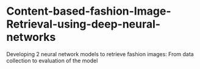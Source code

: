 # Content-based-fashion-Image-Retrieval-using-deep-neural-networks
Developing 2 neural network models to retrieve fashion images: From data collection to evaluation of the model
